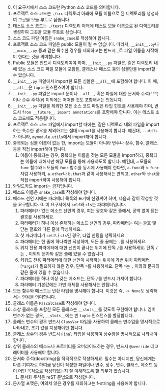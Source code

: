 0. 이 요구서에서 소스 코드란 Python 소스 코드를 의미합니다.
1. 프로젝트 소스 코드는 `./src` 디렉토리 아래에 모듈 이름으로 된 디렉토리를 생성하여 그곳을 모듈 루트로 삼습니다.
2. 테스트 소스 코드는 `./tests` 디렉토리 아래에 테스트 모듈 이름으로 된 디렉토리를 생성하여 그곳을 모듈 루트로 삼습니다.
3. 소스 코드 파일 이름은 `snake_case`로 작성해야 합니다.
4. 프로젝트 소스 코드 파일은 public 모듈이 될 수 없습니다. 따라서, `__init__.py`나 `__main__.py` 등과 같은 특수한 경우를 제외하고는 반드시 `_`로 파일 이름을 시작해야 한다는 것을 의미합니다.
5. Public 모듈은 반드시 디렉토리여야 하며, `__init__.py` 파일은, 같은 디렉토리 내에 있는 소스 코드 파일 모듈에 포함된, 클래스나 메소드 등의 심볼만을 import할 수 있습니다.
6. `__init__.py` 파일에서 import한 모든 심볼은 `__all__`에 포함해야 합니다. 이 때, `__all__`은 `tuple` 인스턴스여야 합니다.
7. `__init__.py` 파일은 import 문이나 `__all__`, 혹은 파일에 대한 문서화 주석(`"""`)이나 순수 주석(`#`) 이외에는 어떠한 것도 포함해서는 안됩니다.
8. `__init__.py` 파일을 제외한 모든 소스 코드 파일은 타입 힌트를 사용해야 하며, 반드시 `from __future__ import annotations`를 포함해야 합니다. 이는 테스트 소스 코드에도 적용됩니다.
9. 프로젝트 소스 코드 파일에서 import할 때에는, 같은 디렉토리 내의 파일을 import하는 특수한 경우를 제외하고는 절대 import를 사용해야 합니다. 예컨대, `..utils`가 아니라, `mymodule.utils`에서 import해야 합니다.
10. 중복되는 심볼 이름이 없는 한, import는 모듈이 아니라 변수나 상수, 함수, 클래스 등을 직접 import해야 합니다.
    1. 이름이 중복되는 경우, 중복되는 이름을 갖는 모든 모듈을 import하되, 중복되는 이름에 대해서만 해당 모듈을 통해 사용하도록 합니다. 예컨대, `a` 모듈의 `func` 함수와 `b` 모듈의 `func` 함수를 동시에 사용해야 한다면, `a.func`와 `b.func`처럼 사용하되, `a.other`나 `b.that`과 같이 사용해서는 안되고, `other`와 `that`을 직접 import하여 사용해야 합니다.
11. 와일드카드 import는 금지입니다.
12. 메소드 이름은 `snake_case`로 작성해야 합니다.
13. 메소드 선언 시에는 파라메터 목록의 표기에 신경써야 하며, 다음과 같이 작성할 것을 요구합니다.
    0. 이 요구서에서 `self`와 `cls`는 파라메터입니다.
    1. 파라메터가 없는 메소드 선언의 경우, 여는 괄호와 같은 줄에서, 공백 없이 닫는 괄호를 사용하세요.
    2. 파라메터가 하나 이상 존재하는 메소드 선언의 경우, 파라메터는 여는 괄호 및 닫는 괄호와 다른 줄에 작성하세요.
    3. 첫 파라메터가 `self`나 `cls`인 경우, 타입 힌팅을 생략하세요.
    4. 파라메터는 한 줄에 하나씩만 작성하며, 모든 줄 끝에는 `,`를 사용하세요.
    5. 위치 전용 파라메터에 대한 선언이 끝나는 위치에 단독 `/`를 사용하세요. 단독 `/`는 `,` 이외의 문자와 같은 줄에 있을 수 없습니다.
    6. 키워드 전용 파라메터에 대한 선언이 시작하는 위치에 가변 위치 파라메터(`*args`)가 필요하지 않은 경우, 단독 `*`를 사용하세요. 단독 `*`는 `,` 이외의 문자와 같은 줄에 있을 수 없습니다.
    7. 파라메터를 하나 이상 갖는 메소드는, 단독 `/`를 반드시 가져야 합니다.
    8. 파라메터 기본값에는 가변 개체를 사용해서는 안됩니다.
14. 모든 함수와 메소드는 반환 타입을 명시해야 합니다. 이것은 즉, `-> None`도 생략해서는 안됨을 의미합니다.
15. 클래스 이름은 `PascalCase`로 작성해야 합니다.
16. 추상 클래스를 포함한 모든 클래스는 `__slots__`를 갖도록 구현해야 합니다. 멤버 변수가 없는 경우, `__slots__`에는 빈 `tuple` 인스턴스를 할당합니다.
17. 클래스 변수의 경우 반드시 `ClassVar` 타입을 사용하여 클래스 변수임을 명시적으로 나타내고, 초기 값을 지정해야만 합니다.
18. 클래스 상수의 경우 반드시 `Final` 타입을 사용하여 상수임을 명시적으로 나타내야 합니다.
19. 상위 클래스의 메소드나 프로퍼티를 오버라이드하는 경우, 반드시 `@override` 데코레이터를 사용해야 합니다.
20. 문서화 주석(docstring)을 적극적으로 작성하세요. 필수는 아니지만, 당신에게는 다른 기여자로 하여금 당신이 작성한 파일이나 변수, 상수, 변수, 클래스, 메소드 등이 어떤 목적으로 작성되었는지 잘 이해하도록 할 의무가 있습니다.
    1. 문서화 주석은 reST 문법으로 작성합니다.
21. 문자열 포맷은, 여의치 않은 경우를 제외하고는 f-string을 사용해야 합니다.
